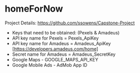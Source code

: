 # homeForNow

Project Details: https://github.com/ssowens/Capstone-Project

- Keys that need to be obtained: (Pexels & Amadeus)    
- API key name for Pexels = Pexels_ApiKey  
- API key name for Amadeus = Amadeus_ApiKey [https://developers.amadeus.com/home]  
- Secret name for Amadeus = Amadeus_SecretKey  
- Google Maps - GOOGLE_MAPS_API_KEY
- Google Mobile Ads - AdMob App ID
